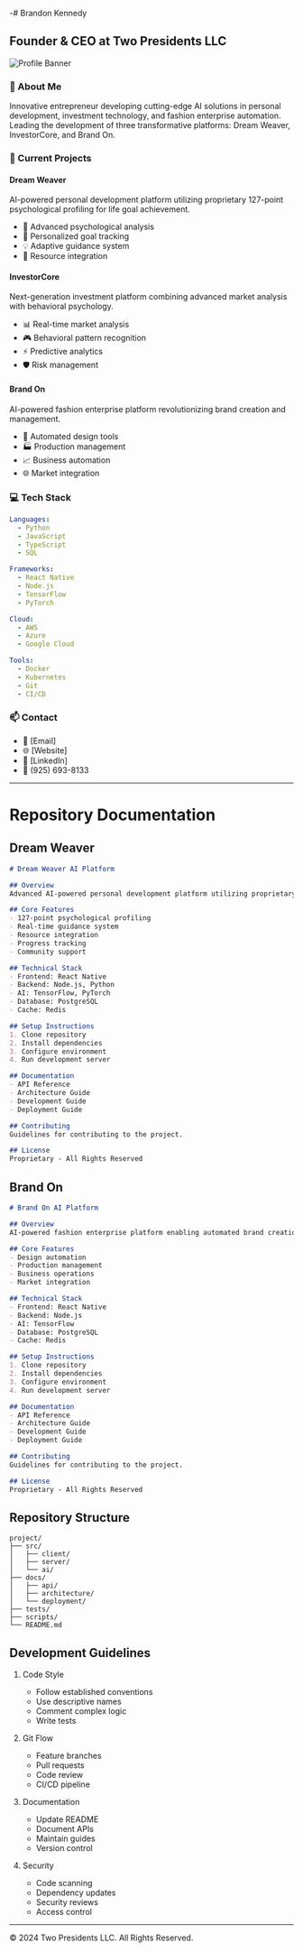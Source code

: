 -# Brandon Kennedy
## Founder & CEO at Two Presidents LLC

![Profile Banner](./assets/banner.png)

### 👋 About Me
Innovative entrepreneur developing cutting-edge AI solutions in personal development, investment technology, and fashion enterprise automation. Leading the development of three transformative platforms: Dream Weaver, InvestorCore, and Brand On.

### 🚀 Current Projects

#### Dream Weaver
AI-powered personal development platform utilizing proprietary 127-point psychological profiling for life goal achievement.
- 🧠 Advanced psychological analysis
- 🎯 Personalized goal tracking
- 💡 Adaptive guidance system
- 🤝 Resource integration

#### InvestorCore
Next-generation investment platform combining advanced market analysis with behavioral psychology.
- 📊 Real-time market analysis
- 🎮 Behavioral pattern recognition
- ⚡ Predictive analytics
- 🛡️ Risk management

#### Brand On
AI-powered fashion enterprise platform revolutionizing brand creation and management.
- 🎨 Automated design tools
- 🏭 Production management
- 📈 Business automation
- 🌐 Market integration

### 💻 Tech Stack
```yaml
Languages:
  - Python
  - JavaScript
  - TypeScript
  - SQL

Frameworks:
  - React Native
  - Node.js
  - TensorFlow
  - PyTorch

Cloud:
  - AWS
  - Azure
  - Google Cloud

Tools:
  - Docker
  - Kubernetes
  - Git
  - CI/CD
```

### 📫 Contact
- 📧 [Email]
- 🌐 [Website]
- 💼 [LinkedIn]
- 📱 (925) 693-8133

---

# Repository Documentation

## Dream Weaver
```markdown
# Dream Weaver AI Platform

## Overview
Advanced AI-powered personal development platform utilizing proprietary psychological profiling for personalized goal achievement support.

## Core Features
- 127-point psychological profiling
- Real-time guidance system
- Resource integration
- Progress tracking
- Community support

## Technical Stack
- Frontend: React Native
- Backend: Node.js, Python
- AI: TensorFlow, PyTorch
- Database: PostgreSQL
- Cache: Redis

## Setup Instructions
1. Clone repository
2. Install dependencies
3. Configure environment
4. Run development server

## Documentation
- API Reference
- Architecture Guide
- Development Guide
- Deployment Guide

## Contributing
Guidelines for contributing to the project.

## License
Proprietary - All Rights Reserved
```

## Brand On
```markdown
# Brand On AI Platform

## Overview
AI-powered fashion enterprise platform enabling automated brand creation and management.

## Core Features
- Design automation
- Production management
- Business operations
- Market integration

## Technical Stack
- Frontend: React Native
- Backend: Node.js
- AI: TensorFlow
- Database: PostgreSQL
- Cache: Redis

## Setup Instructions
1. Clone repository
2. Install dependencies
3. Configure environment
4. Run development server

## Documentation
- API Reference
- Architecture Guide
- Development Guide
- Deployment Guide

## Contributing
Guidelines for contributing to the project.

## License
Proprietary - All Rights Reserved
```

## Repository Structure
```
project/
├── src/
│   ├── client/
│   ├── server/
│   └── ai/
├── docs/
│   ├── api/
│   ├── architecture/
│   └── deployment/
├── tests/
├── scripts/
└── README.md
```

## Development Guidelines
1. Code Style
   - Follow established conventions
   - Use descriptive names
   - Comment complex logic
   - Write tests

2. Git Flow
   - Feature branches
   - Pull requests
   - Code review
   - CI/CD pipeline

3. Documentation
   - Update README
   - Document APIs
   - Maintain guides
   - Version control

4. Security
   - Code scanning
   - Dependency updates
   - Security reviews
   - Access control

---
© 2024 Two Presidents LLC. All Rights Reserved.
